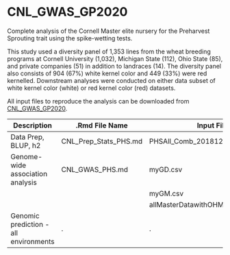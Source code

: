 # CNL_GWAS_GP2020  



Complete analysis of the Cornell Master elite nursery for the Preharvest Sprouting trait using the spike-wetting tests.  

This study used a diversity panel of 1,353 lines from the wheat breeding programs at Cornell University (1,032), Michigan State (112), Ohio State (85), and private companies (51) in addition to landraces (14). The diversity panel also consists of 904 (67%) white kernel color and 449 (33%) were red kernelled. Downstream analyses were conducted on either data subset of white kernel color (white) or red kernel color (red) datasets.  

All input files to reproduce the analysis can be downloaded from [CNL_GWAS_GP2020](https://github.com/shantel-martinez/CNL_GWAS_GP2020/tree/master/Data%20Input).     

| Description          | .Rmd File Name          | Input Files Needed         |
| --------------------- | ---------------- | ------------------------- |
| Data Prep, BLUP, h2    | CNL_Prep_Stats_PHS.md | PHSAll_Comb_20181222.csv |
| Genome-wide association analysis      | CNL_GWAS_PHS.md | myGD.csv |
|        |   | myGM.csv |
|        |   | allMasterDatawithOHMI_June2017miss30.RData |
| Genomic prediction - all environments |          .      |   .       |
